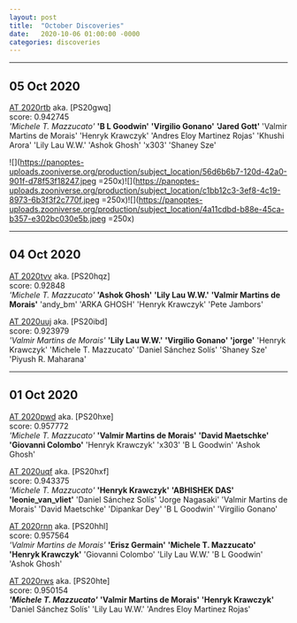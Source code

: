 ```yaml
---
layout: post
title:  "October Discoveries"
date:   2020-10-06 01:00:00 -0000
categories: discoveries
---
```


----------
## 05 Oct 2020
[AT 2020rtb](https://wis-tns.weizmann.ac.il/object/2020rtb) aka. [PS20gwq]  
score: 0.942745  
*'Michele T. Mazzucato'* **'B L Goodwin'** **'Virgilio Gonano'** **'Jared Gott'** 'Valmir Martins de Morais' 'Henryk Krawczyk' 'Andres Eloy Martinez Rojas' 'Khushi Arora' 'Lily Lau W.W.' 'Ashok Ghosh' 'x303' 'Shaney Sze' 

![](https://panoptes-uploads.zooniverse.org/production/subject_location/56d6b6b7-120d-42a0-901f-d78f53f18247.jpeg =250x)![](https://panoptes-uploads.zooniverse.org/production/subject_location/c1bb12c3-3ef8-4c19-8973-6b3f3f2c770f.jpeg =250x)![](https://panoptes-uploads.zooniverse.org/production/subject_location/4a11cdbd-b88e-45ca-b357-e302bc030e5b.jpeg =250x)

----------
## 04 Oct 2020
[AT 2020tvv](https://wis-tns.weizmann.ac.il/object/2020tvv) aka. [PS20hqz]  
score: 0.92848  
*'Michele T. Mazzucato'* **'Ashok Ghosh'** **'Lily Lau W.W.'** **'Valmir Martins de Morais'** 'andy_bm' 'ARKA GHOSH' 'Henryk Krawczyk' 'Pete Jambors' 


[AT 2020uuj](https://wis-tns.weizmann.ac.il/object/2020uuj) aka. [PS20ibd]  
score: 0.923979  
*'Valmir Martins de Morais'* **'Lily Lau W.W.'** **'Virgilio Gonano'** **'jorge'** 'Henryk Krawczyk' 'Michele T. Mazzucato' 'Daniel Sánchez Solís' 'Shaney Sze' 'Piyush R. Maharana' 


----------
## 01 Oct 2020
[AT 2020pwd](https://wis-tns.weizmann.ac.il/object/2020pwd) aka. [PS20hxe]  
score: 0.957772  
*'Michele T. Mazzucato'* **'Valmir Martins de Morais'** **'David Maetschke'** **'Giovanni Colombo'** 'Henryk Krawczyk' 'x303' 'B L Goodwin' 'Ashok Ghosh' 


[AT 2020uqf](https://wis-tns.weizmann.ac.il/object/2020uqf) aka. [PS20hxf]  
score: 0.943375  
*'Michele T. Mazzucato'* **'Henryk Krawczyk'** **'ABHISHEK DAS'** **'leonie_van_vliet'** 'Daniel Sánchez Solís' 'Jorge Nagasaki' 'Valmir Martins de Morais' 'David Maetschke' 'Dipankar Dey' 'B L Goodwin' 'Virgilio Gonano' 


[AT 2020rnn](https://wis-tns.weizmann.ac.il/object/2020rnn) aka. [PS20hhl]  
score: 0.957564  
*'Valmir Martins de Morais'* **'Erisz Germain'** **'Michele T. Mazzucato'** **'Henryk Krawczyk'** 'Giovanni Colombo' 'Lily Lau W.W.' 'B L Goodwin' 'Ashok Ghosh' 


[AT 2020rws](https://wis-tns.weizmann.ac.il/object/2020rws) aka. [PS20hte]  
score: 0.950154  
***'Michele T. Mazzucato'*** **'Valmir Martins de Morais'** **'Henryk Krawczyk'** 'Daniel Sánchez Solís' 'Lily Lau W.W.' 'Andres Eloy Martinez Rojas'
